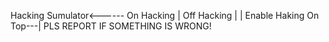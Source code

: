 Hacking Sumulator<------
On Hacking             |
Off Hacking            |
                       |
Enable Haking On Top---|
PLS REPORT IF SOMETHING IS WRONG!
